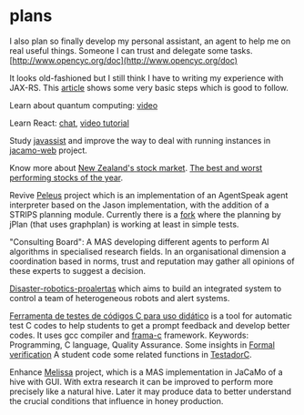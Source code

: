# plans

I also plan so finally develop my personal assistant, an agent to help me on real useful things. Someone I can trust and delegate some tasks. [http://www.opencyc.org/doc](http://www.opencyc.org/doc)

It looks old-fashioned but I still think I have to writing my experience with JAX-RS. This [article](https://javapapers.com/java/restful-web-services-with-java-jax-rs-using-jersey/) shows some very basic steps which is good to follow.

Learn about quantum computing: [video](https://www.youtube.com/watch?feature=youtu.be&v=JRIPV0dPAd4)

Learn React: [chat](https://medium.com/@jasofalcon/simple-chat-react-java-6923b54d65a0), [video tutorial](https://www.youtube.com/watch?v=hzLDsxPGctY)

Study [javassist](https://en.m.wikipedia.org/wiki/Javassist) and improve the way to deal with running instances in [jacamo-web](https://github.com/jacamo-lang/jacamo-web) project.

Know more about [New Zealand's stock market](http://www.sharechat.co.nz/first-steps.html). [The best and worst performing stocks of the year](https://www.nzherald.co.nz/business/news/article.cfm?c_id=3&objectid=12297437).

Revive [Peleus](https://github.com/meneguzzi/Peleus) project which is an implementation of an AgentSpeak agent interpreter based on the Jason implementation, with the addition of a STRIPS planning module. Currently there is a [fork](https://github.com/cleberjamaral/Peleus) where the planning by jPlan \(that uses graphplan\) is working at least in simple tests.

"Consulting Board": A MAS developing different agents to perform AI algorithms in specialised research fields. In an organisational dimension a coordination based in norms, trust and reputation may gather all opinions of these experts to suggest a decision.

[Disaster-robotics-proalertas](https://disaster-robotics-proalertas.github.io/) which aims to build an integrated system to control a team of heterogeneous robots and alert systems.

[Ferramenta de testes de códigos C para uso didático](https://wiki.sj.ifsc.edu.br/wiki/index.php/Ferramenta_de_testes_de_c%C3%B3digos_C_para_uso_did%C3%A1tico) is a tool for automatic test C codes to help students to get a prompt feedback and develop better codes. It uses gcc compiler and [frama-c](https://frama-c.com/) framework. Keywords: Programming, C language, Quality Assurance. Some insights in [Formal verification](https://www.quantamagazine.org/20160920-formal-verification-creates-hacker-proof-code/) A student code some related functions in [TestadorC](https://github.com/GuilhermeFFe/TestadorC).

Enhance [Melissa](https://github.com/cleberjamaral/melissa) project, which is a MAS implementation in JaCaMo of a hive with GUI. With extra research it can be improved to perform more precisely like a natural hive. Later it may produce data to better understand the crucial conditions that influence in honey production.

